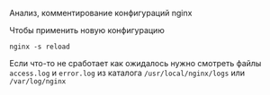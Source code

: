 Анализ, комментирование конфигураций nginx

Чтобы применить новую конфигурацию 
```ssh
nginx -s reload
```
Если что-то не сработает как ожидалось нужно смотреть файлы `access.log` и `error.log` из каталога `/usr/local/nginx/logs` или `/var/log/nginx`